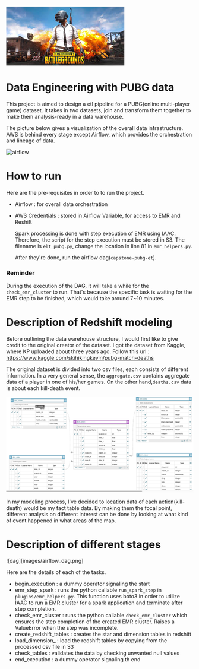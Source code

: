 ![intrto](images/pubg_landscape.jpeg)

# Data Engineering with PUBG data
  This project is aimed to design a etl pipeline for a PUBG(online multi-player game) dataset. It takes in two datasets, join and transform them together to make them analysis-ready in a data warehouse. 

  The picture below gives a visualization of the overall data infrastructure. AWS is behind every stage except Airflow, which provides the orchestration and lineage of data.

![airflow](images/project_airflow.png)


# How to run
  Here are the pre-requisites in order to to run the project.
- Airflow : for overall data orchestration
- AWS Credentials : stored in Airflow Variable, for access to EMR and Reshift

  Spark processing is done with step execution of EMR using IAAC. Therefore, the script for the step execution must be stored in S3. The filename is `elt_pubg.py`, change the location in line 81 in `emr_helpers.py`.

  After they're done, run the airflow dag(`capstone-pubg-et`).

### Reminder
  During the execution of the DAG, it will take a while for the `check_emr_cluster` to run. That's because the specific task is waiting for the EMR step to be finished, which would take around 7~10 minutes.


# Description of Redshift modeling

  Before outlining the data warehouse structure, I would first like to give credit to the original creator of the dataset. I got the dataset from Kaggle, where KP uploaded about three years ago. Follow this url : https://www.kaggle.com/skihikingkevin/pubg-match-deaths

  The original dataset is divided into two csv files, each consists of different information. In a very general sense, the `aggregate.csv` contains aggregate data of a player in one of his/her games. On the other hand,`deaths.csv` data is about each kill-death event.

![modeling](images/warehouse_modeling_erd.png)

  In my modeling process, I've decided to location data of each action(kill-death) would be my fact table data. By making them the focal point, different analysis on different interest can be done by looking at what kind of event happened in what areas of the map.  


# Description of different stages

![dag][images/airflow_dag.png]

  Here are the details of each of the tasks.

- begin_execution : a dummy operator signaling the start
- emr_step_spark : runs the python callable `run_spark_step` in `plugins/emr_helpers.py`. This function uses boto3 in order to utilize IAAC to run a EMR cluster for a spark application and terminate after step completion.
- check_emr_cluster : runs the python callable `check_emr_cluster` which ensures the step completion of the created EMR cluster. Raises a ValueError when the step was incomplete.
- create_redshift_tables : creates the star and dimension tables in redshift
- load_dimension_ : load the redshift tables by copying from the processed csv file in S3
- check_tables : validates the data by checking unwanted null values
- end_execution : a dummy operator signaling th end
